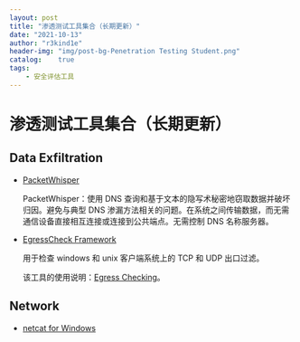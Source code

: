 ```yaml
---
layout: post
title: "渗透测试工具集合（长期更新）"
date: "2021-10-13"
author: "r3kind1e"
header-img: "img/post-bg-Penetration Testing Student.png"
catalog:    true
tags: 
    - 安全评估工具
---
```

# 渗透测试工具集合（长期更新）

## Data Exfiltration

* [PacketWhisper](https://github.com/TryCatchHCF/PacketWhisper)

  PacketWhisper：使用 DNS 查询和基于文本的隐写术秘密地窃取数据并破坏归因。避免与典型 DNS 渗漏方法相关的问题。在系统之间传输数据，而无需通信设备直接相互连接或连接到公共端点。无需控制 DNS 名称服务器。

* [EgressCheck Framework](https://github.com/stufus/egresscheck-framework)

  用于检查 windows 和 unix 客户端系统上的 TCP 和 UDP 出口过滤。

  该工具的使用说明：[Egress Checking](https://labs.f-secure.com/archive/egress-checking/)。

  

## Network

* [netcat for Windows](https://eternallybored.org/misc/netcat/)

